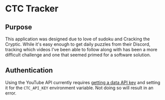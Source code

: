 # CTC Tracker
## Purpose
This application was designed due to love of sudoku and Cracking the Cryptic. While it's easy enough to get daily puzzles from their Discord, tracking which videos I've been able to follow along with has been a more difficult challenge and one that seemed primed for a software solution.

## Authentication
Using the YouTube API currently requires [getting a data API key](https://developers.google.com/youtube/registering_an_application) and setting it for the `CTC_API_KEY` environment variable. Not doing so will result in an error.